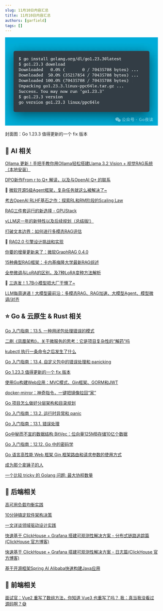 ```yaml
---
slug: 11月10日内容汇总
title: 11月10日内容汇总
authors: [garfield]
tags: []
---
```


![alt text](image.png)

封面图：Go 1.23.3 值得更新的一个 fix 版本

## 🌟 AI 相关

[Ollama 更新！手把手教你用Ollama轻松搭建Llama 3.2 Vision + 视觉RAG系统（本地安装）](https://mp.weixin.qq.com/s/6X6jglxC9rBiMv-HIMRcrA)

[DPO新作From r to Q* 解读，以及与OpenAI Q* 的联系](https://mp.weixin.qq.com/s/fo2Wbrzl0Dg54wxZvohCZQ)

🌟 [微软开源5级Agent框架，复杂任务就这么被解决了~](https://mp.weixin.qq.com/s/ZynyrRx1pTZUrJJa4wtpVg)

[考古OpenAI RLHF基石之作：探索RL和RM阶段的Scaling Law](https://mp.weixin.qq.com/s/vJysXhWs8riE1YQ_Z-SQBw)

[RAG三件套运行的新选择 - GPUStack](https://mp.weixin.qq.com/s/mW9aSiH8_JtbSVcQwWLl7g)

[vLLM这一年的新特性以及后续规划（总结版!）](https://mp.weixin.qq.com/s/ISltFRwFSNlgsnrzUnBTiw)

[打破文本边界：如何进行多模态RAG评估](https://mp.weixin.qq.com/s/IIg1hPwhADYb0vs3Hqzfgg)

🌟 [RAG2.0 引擎设计挑战和实现](https://mp.weixin.qq.com/s/zL60SnpqkNJjsh3IEDUYXQ)

[你要的增量更新来了：微软GraphRAG 0.4.0](https://mp.weixin.qq.com/s/az6nE8j9JMZVjgaa1rHwjg)

[15种典型RAG框架：卡内基梅隆大学最新RAG综述](https://mp.weixin.qq.com/s/ogI1CtuhRDb5eRqCP2Hssw)

[全参微调与LoRA的区别，及7种LoRA变种方法解析](https://mp.weixin.qq.com/s/1E9xW9sdzgyMckD6WdLppA)

🌟 [三连发！1.7B小模型把大厂干懵了~](https://mp.weixin.qq.com/s/ozlW5tUcrYZHqJbcYZp_oA)

[LLM每周速递！大模型最前沿：多模态RAG、RAG加速、大模型Agent、模型微调/对齐](https://mp.weixin.qq.com/s/DKho9ySmsLCeZqVGfMSxEg)

## ⭐️ Go & 云原生 & Rust 相关

[Go 入门指南：13.5. 一种用闭包处理错误的模式](https://mp.weixin.qq.com/s/I17AXWjVM0iOn-oRTXjfsw)

[二刷《凤凰架构》，关于微服务的思考：它是项目复杂性的“解药”吗](https://mp.weixin.qq.com/s/AWOEx2KSfvhB84NhAX5Q7Q)

[kubectl 执行一条命令之后发生了什么](https://mp.weixin.qq.com/s/qRwqkRGeg8J9d0DiGm9Tew)

[Go 入门指南：13.4. 自定义包中的错误处理和 panicking](https://mp.weixin.qq.com/s/FTv0y8-_yIg-b2D-M_XUfw)

[Go 1.23.3 值得更新的一个 fix 版本](https://mp.weixin.qq.com/s/qYL2y-3KbXSGlRVJuQ463g)

[使用Go构建Web应用：MVC模式、Gin框架、GORM和JWT](https://mp.weixin.qq.com/s/mgOgE-lg0pOcrHwbpW_qsg)

[docker-mirror：神奇指令，一键把镜像拉回“家”](https://mp.weixin.qq.com/s/QFPPcaTbBrnoGfuPxePjKA)

[Go 项目怎么做好分层架构和目录规划](https://mp.weixin.qq.com/s/j81mKD_AEOMuVckY3uOcGg)

[Go 入门指南：13.2. 运行时异常和 panic](https://mp.weixin.qq.com/s/iZeulv1OQCIfqb7bH7Molw)

[Go 入门指南：13.1. 错误处理](https://mp.weixin.qq.com/s/MX40JTqp0TmNYwWuiCmiXg)

[Go中秘而不宣的数据结构 BitVec：位向量125MB存储10亿个数据](https://mp.weixin.qq.com/s/mtyHsHkgZ6shymsQnRbeMw)

[Go 入门指南：12.12. Go 中的密码学](https://mp.weixin.qq.com/s/Sni1ASASac7Y4rT9F_70QA)

[Go 语言高性能 Web 框架 Gin 框架路由和请求参数的使用方式](https://mp.weixin.qq.com/s/zCvMOJI5auQGJgTT1clMpg)

[成为那个拿锤子的人](https://mp.weixin.qq.com/s/kRJLqteTssw97X74kfzFOA)

[一个比较 tricky 的 Golang 问题: 最大协程数量](https://mp.weixin.qq.com/s/cEIDkjL4TWgkHcc7d2PSPQ)

## 📒 后端相关

[高可用负载均衡实践](https://mp.weixin.qq.com/s/G4DJ25FXHEVhOzoZzfyPyA)

[10分钟搞定软件架构决策](https://mp.weixin.qq.com/s/2hg-FC9i2q3cFEZwKksfMA)

[一文详谈领域驱动设计实践](https://mp.weixin.qq.com/s/brbK62nty2cWBmjitvfgPQ)

[快速基于 ClickHouse + Grafana 搭建可观测性解决方案 - 分布式链路追踪篇(ClickHouse 官方博客)](https://mp.weixin.qq.com/s/nJI_pk4-hgycY-tsPJFXBA)

[快速基于 ClickHouse + Grafana 搭建可观测性解决方案 - 日志篇(ClickHouse 官方博客)](https://mp.weixin.qq.com/s/KMv4IbkctLJgqAJm6xWWvQ)

[基于开源框架Spring AI Alibaba快速构建Java应用](https://mp.weixin.qq.com/s/5nEiAdGQM8ECaMrW4ycdhg)

## 📒 前端相关

[面试官：Vue2 重写了数组方法，你知道 Vue3 也重写了吗？ 我：真当我没看过源码啊？😅](https://juejin.cn/post/7350585600859308084)
